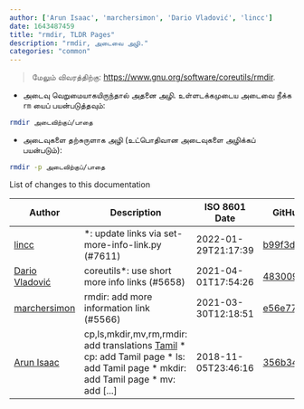 ```yaml
---
author: ['Arun Isaac', 'marchersimon', 'Dario Vladović', 'lincc']
date: 1643487459
title: "rmdir, TLDR Pages"
description: "rmdir, அடைவை அழி."
categories: "common"
---
```

> மேலும் விவரத்திற்கு: <https://www.gnu.org/software/coreutils/rmdir>.

- அடைவு வெறுமையாகயிருந்தால் அதனை அழி. உள்ளடக்கமுடைய அடைவை நீக்க `rm` யைப் பயன்படுத்தவும்:

```bash
rmdir அடைவிற்குப்/பாதை
```

- அடைவுகளை தற்சுருளாக அழி (உட்பொதிவான அடைவுகளை அழிக்கப் பயன்படும்):

```bash
rmdir -p அடைவிற்குப்/பாதை
```
List of changes to this documentation


Author | Description | ISO 8601 Date | GitHub link
------|-----|-----|-----
[lincc](mailto:46962923+blueskyson@users.noreply.github.com) | *: update links via set-more-info-link.py (#7611) | 2022-01-29T21:17:39 | [b99f3da787c6](https://github.com/tldr-pages/tldr/commit/b99f3da787c6f43a545b9cb5ebd8265b1367fbc4)
[Dario Vladović](mailto:d.vladimyr@gmail.com) | coreutils*: use short more info links (#5658) | 2021-04-01T17:54:26 | [4830093903f6](https://github.com/tldr-pages/tldr/commit/4830093903f66ccf3ebbc2ecf477286e45edac59)
[marchersimon](mailto:50295997+marchersimon@users.noreply.github.com) | rmdir: add more information link (#5566) | 2021-03-30T12:18:51 | [e56e770ab765](https://github.com/tldr-pages/tldr/commit/e56e770ab7653792e7bb1fca2f6738d2b0a7ceae)
[Arun Isaac](mailto:arunisaac@users.noreply.github.com) | cp,ls,mkdir,mv,rm,rmdir: add translations [Tamil](#2512) * cp: add Tamil page * ls: add Tamil page * mkdir: add Tamil page * mv: add [...] | 2018-11-05T23:46:16 | [356b346edf84](https://github.com/tldr-pages/tldr/commit/356b346edf841bf53a9a148c9a9b6a217c6ac6df)

